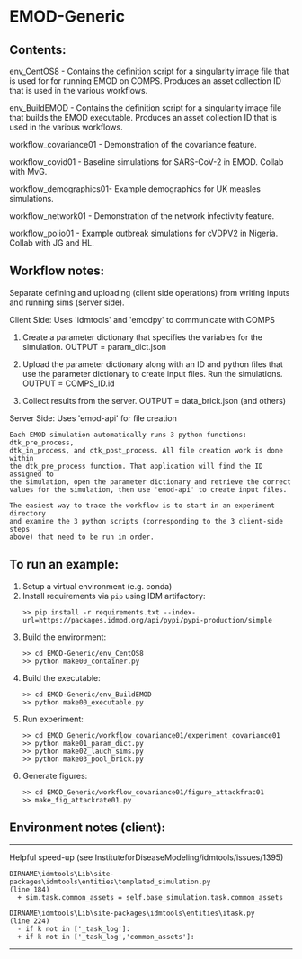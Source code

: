 # EMOD-Generic

## Contents:

  env_CentOS8            - Contains the definition script for a singularity 
                           image file that is used for for running EMOD on COMPS.
                           Produces an asset collection ID that is used in the
                           various workflows.

  env_BuildEMOD          - Contains the definition script for a singularity 
                           image file that builds the EMOD executable.
                           Produces an asset collection ID that is used in the
                           various workflows.


  workflow_covariance01  - Demonstration of the covariance feature.

  workflow_covid01       - Baseline simulations for SARS-CoV-2 in EMOD. Collab
                           with MvG.

  workflow_demographics01- Example demographics for UK measles simulations.

  workflow_network01     - Demonstration of the network infectivity feature.

  workflow_polio01       - Example outbreak simulations for cVDPV2 in Nigeria.
                           Collab with JG and HL.


## Workflow notes:

  Separate defining and uploading (client side operations) from writing
  inputs and running sims (server side).


  Client Side: Uses 'idmtools' and 'emodpy' to communicate with COMPS

  1. Create a parameter dictionary that specifies the variables for the
     simulation.
     OUTPUT = param_dict.json

  2. Upload the parameter dictionary along with an ID and python files that use
     the parameter dictionary to create input files. Run the simulations.
     OUTPUT = COMPS_ID.id

  3. Collect results from the server.
     OUTPUT = data_brick.json (and others)


  Server Side: Uses 'emod-api' for file creation

    Each EMOD simulation automatically runs 3 python functions: dtk_pre_process,
    dtk_in_process, and dtk_post_process. All file creation work is done within
    the dtk_pre_process function. That application will find the ID assigned to
    the simulation, open the parameter dictionary and retrieve the correct
    values for the simulation, then use 'emod-api' to create input files.

    The easiest way to trace the workflow is to start in an experiment directory
    and examine the 3 python scripts (corresponding to the 3 client-side steps
    above) that need to be run in order.


## To run an example:

1. Setup a virtual environment (e.g. conda)
2. Install requirements via `pip` using IDM artifactory:
    ```
    >> pip install -r requirements.txt --index-url=https://packages.idmod.org/api/pypi/pypi-production/simple
    ```
3. Build the environment:
    ```
    >> cd EMOD-Generic/env_CentOS8
    >> python make00_container.py
    ```
4. Build the executable:
    ```
    >> cd EMOD-Generic/env_BuildEMOD
    >> python make00_executable.py
    ```
4. Run experiment:
    ```
    >> cd EMOD_Generic/workflow_covariance01/experiment_covariance01
    >> python make01_param_dict.py
    >> python make02_lauch_sims.py
    >> python make03_pool_brick.py
    ```
5. Generate figures:
    ```
    >> cd EMOD_Generic/workflow_covariance01/figure_attackfrac01
    >> make_fig_attackrate01.py
    ```


## Environment notes (client):

  ********************************
  Helpful speed-up (see InstituteforDiseaseModeling/idmtools/issues/1395)

    DIRNAME\idmtools\Lib\site-packages\idmtools\entities\templated_simulation.py
    (line 184)
      + sim.task.common_assets = self.base_simulation.task.common_assets

    DIRNAME\idmtools\Lib\site-packages\idmtools\entities\itask.py
    (line 224)
      - if k not in ['_task_log']:
      + if k not in ['_task_log','common_assets']:

  ********************************
